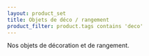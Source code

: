```yaml
---
layout: product_set
title: Objets de déco / rangement
product_filter: product.tags contains 'deco'
---
```

Nos objets de décoration et de rangement.